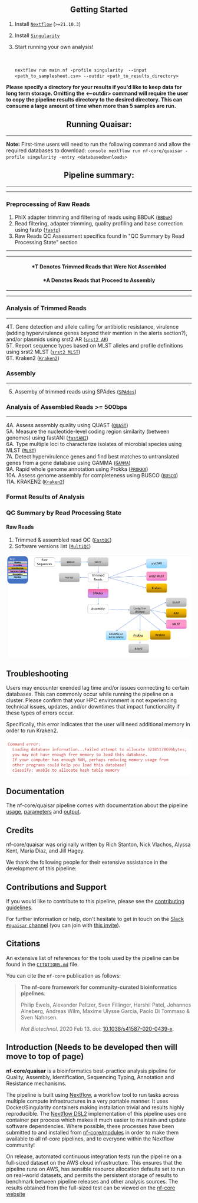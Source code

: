 ## <div align="center"> Getting Started</div>

1. Install [`Nextflow`](https://www.nextflow.io/docs/latest/getstarted.html#installation) (`>=21.10.3`)


2. Install [`Singularity`](https://www.sylabs.io/guides/3.0/user-guide/)


4. Start running your own analysis!

    <!-- TODO nf-core: Update the example "typical command" below used to run the pipeline -->

    ```console


    nextflow run main.nf -profile singularity  --input <path_to_samplesheet.csv> --outdir <path_to_results_directory>

    ```

**Please specify a directory for your results if you'd like to keep data for long term storage. Omitting the <--outdir> command will require the user to copy the pipeline results directory to the desired directory. This can consume a large amount of time when more than 5 samples are run.**
## <div align="center">Running Quaisar:</div>

-------------------------------------------------------------------------------------------------------------------------------------------------------
**Note:** First-time users will need to run the following command and allow the required databases to download:
    ```console
    nextflow run nf-core/quaisar -profile singularity -entry <databasedownloads>
    ```

## <div align="center">Pipeline summary:</div>
-------------------------------------------------------------------------------------------------------------------------------------------------------
<!-- TODO nf-core: Fill in short bullet-pointed list of the default steps in the pipeline -->
-------------------------------------------------------------------------------------------------------------------------------------------------------
### Preprocessing of Raw Reads
1. PhiX adapter trimming and filtering of reads using BBDuK ([`BBDuK`](https://github.com/BioInfoTools/BBMap))
2. Read filtering, adapter trimming, quality profiling and base correction using fastp ([`fastp`](https://github.com/OpenGene/fastp))
3. Raw Reads QC Assessment specifics found in "QC Summary by Read Processing State" section

--------------------------------------------------------------------------------------------------------------------------------------------------------
--------------------------------------------------------------------------------------------------------------------------------------------------------
#### <div align="center">*T Denotes Trimmed Reads that Were Not Assembled</div>
#### <div align="center">*A Denotes Reads that Proceed to Assembly</div>
--------------------------------------------------------------------------------------------------------------------------------------------------------
--------------------------------------------------------------------------------------------------------------------------------------------------------

### Analysis of Trimmed Reads
--------------------------------------------------------------------------------------------------------------------------------------------------------
4T. Gene detection and allele calling for antibiotic resistance, virulence (adding hypervirulence genes beyond their mention in the alerts section?), and/or plasmids using srst2 AR ([`srst2 AR`](https://github.com/katholt/srst2)) <br>
5T. Report sequence types based on MLST alleles and profile definitions using srst2 MLST ([`srst2 MLST`](https://github.com/katholt/srst2)) <br>
6T. Kraken2 ([`Kraken2`](https://github.com/nf-core/modules/tree/master/modules/kraken2/kraken2))<br>

### Assembly
--------------------------------------------------------------------------------------------------------------------------------------------------------
5. Assemby of trimmed reads using SPAdes ([`SPAdes`](https://github.com/ablab/spades))<br>
### Analysis of Assembled Reads >= 500bps
--------------------------------------------------------------------------------------------------------------------------------------------------------
4A. Assess assembly quality using QUAST ([`QUAST`](https://github.com/ablab/quast)) <br>
5A. Measure the nucleotide-level coding region similarity (between genomes) using fastANI ([`fastANI`](https://github.com/ParBLiSS/FastANI))<br>
6A. Type multiple loci to characterize isolates of microbial species using MLST ([`MLST`](https://github.com/tseemann/mlst))<br>
7A. Detect hypervirulence genes and find best matches to untranslated genes from a gene database using GAMMA ([`GAMMA`](https://github.com/rastanton/GAMMA))<br>
9A. Rapid whole genome annotation using Prokka ([`PROKKA`](https://github.com/tseemann/prokka))<br>
10A. Assess genome assembly for completeness using BUSCO ([`BUSCO`](https://busco.ezlab.org/))<br>
11A. KRAKEN2 ([`Kraken2`](https://github.com/nf-core/modules/tree/master/modules/kraken2/kraken2))<br>



<!-- Add conditional statement to workflow nf files to differentiate-->
### Format Results of Analysis

### QC Summary by Read Processing State

<!-- TODO nf-core: Fill in short bullet-pointed list of the default steps in the pipeline -->
#### Raw Reads
1. Trimmed & assembled read QC ([`FastQC`](https://www.bioinformatics.babraham.ac.uk/projects/fastqc/))<br>
2. Software versions list ([`MultiQC`](http://multiqc.info/))

![Workflow](docs/images/coreWF.PNG)
## Troubleshooting
Users may encounter exended lag time and/or issues connecting to certain databases. This can commonly occur while running the
pipeline on a cluster. Please confirm that your HPC environment is not experiencing technical issues, updates, and/or downtimes
that impact functionality if these types of errors occur.

Specifically, this error indicates that the user will need additional memory in order to run Kraken2.

![Workflow](docs/images/k2_error.PNG)

## Documentation


The nf-core/quaisar pipeline comes with documentation about the pipeline [usage](https://nf-co.re/quaisar/usage), [parameters](https://nf-co.re/quaisar/parameters) and [output](https://nf-co.re/quaisar/output).

## Credits

nf-core/quaisar was originally written by Rich Stanton, Nick Vlachos, Alyssa Kent, Maria Diaz, and Jill Hagey.


We thank the following people for their extensive assistance in the development of this pipeline:

<!-- TODO nf-core: If applicable, make list of people who have also contributed -->

## Contributions and Support

If you would like to contribute to this pipeline, please see the [contributing guidelines](.github/CONTRIBUTING.md).

For further information or help, don't hesitate to get in touch on the [Slack `#quaisar` channel](https://nfcore.slack.com/channels/quaisar) (you can join with [this invite](https://nf-co.re/join/slack)).


## Citations

<!-- TODO nf-core: Add citation for pipeline after first release. Uncomment lines below and update Zenodo doi and badge at the top of this file. -->

<!-- If you use  nf-core/quaisar for your analysis, please cite it using the following doi: [10.5281/zenodo.XXXXXX](https://doi.org/10.5281/zenodo.XXXXXX) -->


<!-- TODO nf-core: Add bibliography of tools and data used in your pipeline -->
An extensive list of references for the tools used by the pipeline can be found in the [`CITATIONS.md`](CITATIONS.md) file.

You can cite the `nf-core` publication as follows:

> **The nf-core framework for community-curated bioinformatics pipelines.**
>
> Philip Ewels, Alexander Peltzer, Sven Fillinger, Harshil Patel, Johannes Alneberg, Andreas Wilm, Maxime Ulysse Garcia, Paolo Di Tommaso & Sven Nahnsen.
>
> _Nat Biotechnol._ 2020 Feb 13. doi: [10.1038/s41587-020-0439-x](https://dx.doi.org/10.1038/s41587-020-0439-x).


## Introduction (Needs to be developed then will move to top of page)

<!-- TODO nf-core: Write a 1-2 sentence summary of what data the pipeline is for and what it does -->

**nf-core/quaisar** is a bioinformatics best-practice analysis pipeline for Quality, Assembly, Identification, Sequencing Typing, Annotation and Resistance mechanisms.


The pipeline is built using [Nextflow](https://www.nextflow.io), a workflow tool to run tasks across multiple compute infrastructures in a very portable manner. It uses Docker/Singularity containers making installation trivial and results highly reproducible. The [Nextflow DSL2](https://www.nextflow.io/docs/latest/dsl2.html) implementation of this pipeline uses one container per process which makes it much easier to maintain and update software dependencies. Where possible, these processes have been submitted to and installed from [nf-core/modules](https://github.com/nf-core/modules) in order to make them available to all nf-core pipelines, and to everyone within the Nextflow community!

<!-- TODO nf-core: Add full-sized test dataset and amend the paragraph below if applicable -->

On release, automated continuous integration tests run the pipeline on a full-sized dataset on the AWS cloud infrastructure. This ensures that the pipeline runs on AWS, has sensible resource allocation defaults set to run on real-world datasets, and permits the persistent storage of results to benchmark between pipeline releases and other analysis sources. The results obtained from the full-sized test can be viewed on the [nf-core website](https://nf-co.re/quaisar/results)
